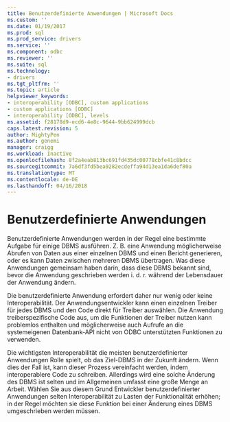 ```yaml
---
title: Benutzerdefinierte Anwendungen | Microsoft Docs
ms.custom: ''
ms.date: 01/19/2017
ms.prod: sql
ms.prod_service: drivers
ms.service: ''
ms.component: odbc
ms.reviewer: ''
ms.suite: sql
ms.technology:
- drivers
ms.tgt_pltfrm: ''
ms.topic: article
helpviewer_keywords:
- interoperability [ODBC], custom applications
- custom applications [ODBC]
- interoperability [ODBC], levels
ms.assetid: f28178d9-ecd6-4e8c-9644-9bb624999dcb
caps.latest.revision: 5
author: MightyPen
ms.author: genemi
manager: craigg
ms.workload: Inactive
ms.openlocfilehash: 8f2a4eab813bc691fd435dc00778cbfe41c8bdcc
ms.sourcegitcommit: 7a6df3fd5bea9282ecdeffa94d13ea1da6def80a
ms.translationtype: MT
ms.contentlocale: de-DE
ms.lasthandoff: 04/16/2018
---
```

# <a name="custom-applications"></a>Benutzerdefinierte Anwendungen
Benutzerdefinierte Anwendungen werden in der Regel eine bestimmte Aufgabe für einige DBMS ausführen. Z. B. eine Anwendung möglicherweise Abrufen von Daten aus einer einzelnen DBMS und einen Bericht generieren, oder es kann Daten zwischen mehreren DBMS übertragen. Was diese Anwendungen gemeinsam haben darin, dass diese DBMS bekannt sind, bevor die Anwendung geschrieben werden i. d. r. während der Lebensdauer der Anwendung ändern.  
  
 Die benutzerdefinierte Anwendung erfordert daher nur wenig oder keine Interoperabilität. Der Anwendungsentwickler kann einen einzelnen Treiber für jedes DBMS und den Code direkt für Treiber auswählen. Die Anwendung treiberspezifische Code aus, um die Funktionen der Treiber nutzen kann problemlos enthalten und möglicherweise auch Aufrufe an die systemeigenen Datenbank-API nicht von ODBC unterstützten Funktionen zu verwenden.  
  
 Die wichtigsten Interoperabilität die meisten benutzerdefinierter Anwendungen Rolle spielt, ob das Ziel-DBMS in der Zukunft ändern. Wenn dies der Fall ist, kann dieser Prozess vereinfacht werden, indem interoperablere Code zu schreiben. Allerdings wird eine solche Änderung des DBMS ist selten und im Allgemeinen umfasst eine große Menge an Arbeit. Wählen Sie aus diesem Grund Entwickler benutzerdefinierter Anwendungen selten Interoperabilität zu Lasten der Funktionalität erhöhen; in der Regel möchten sie diese Funktion bei einer Änderung eines DBMS umgeschrieben werden müssen.
